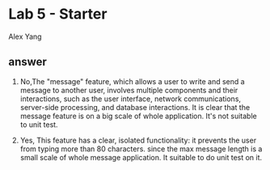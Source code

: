 # Lab 5 - Starter

Alex Yang

## answer

1. No,The "message" feature, which allows a user to write and send a message to another user, involves multiple components and their interactions, such as the user interface, network communications, server-side processing, and database interactions. It is clear that the message feature is on a big scale of whole application. It's not suitable to unit test.

2. Yes,  This feature has a clear, isolated functionality: it prevents the user from typing more than 80 characters. since the max message length is a small scale of whole message application. It suitable to do unit test on it.